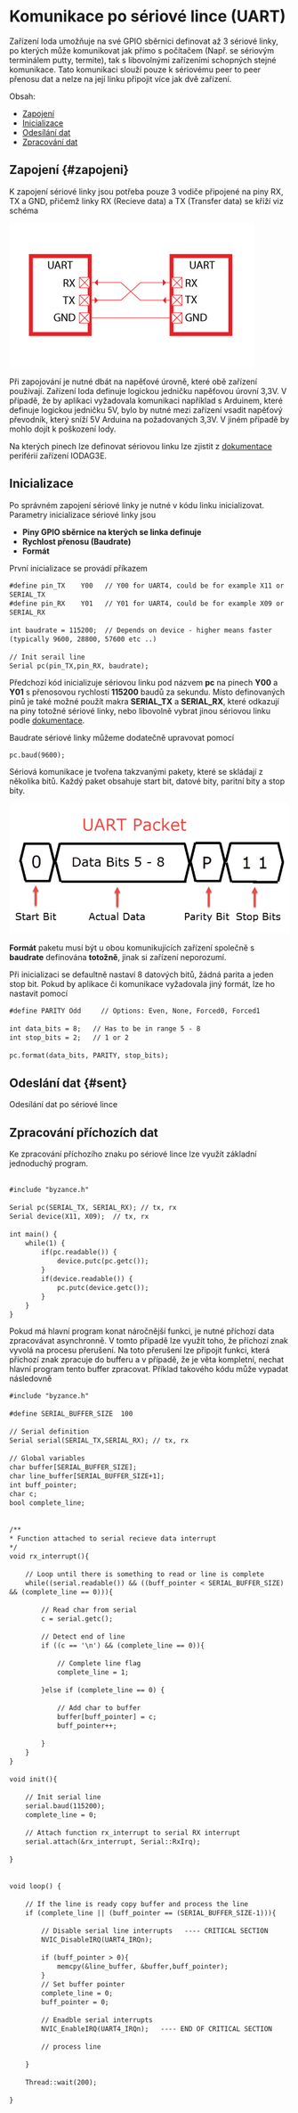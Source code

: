 # Komunikace po sériové lince \(UART\)

Zařízení Ioda umožňuje na své GPIO sběrnici definovat až 3 sériové linky, po kterých může komunikovat jak přímo s počítačem \(Např. se sériovým terminálem putty, termite\), tak s libovolnými zařízeními schopných stejné komunikace. Tato komunikaci slouží pouze k sériovému peer to peer přenosu dat a nelze na její linku připojit více jak dvě zařízení.

Obsah:

* [Zapojení](#zapojeni)
* [Inicializace](#inicializace)
* [Odesílání dat](#sent)
* [Zpracování dat](#zpracování-příchozích-dat)

## Zapojení {#zapojeni}

K zapojení sériové linky jsou potřeba pouze 3 vodiče připojené na piny RX, TX a GND, přičemž linky RX \(Recieve data\) a TX \(Transfer data\) se kříží viz schéma

![](/images/hardware/uart_bus.jpg)

Při zapojování je nutné dbát na napěťové úrovně, které obě zařízení používají. Zařízení Ioda definuje logickou jedničku napěťovou úrovní 3,3V. V případě, že by aplikaci vyžadovala komunikaci například s Arduinem, které definuje logickou jedničku 5V, bylo by nutné mezi zařízení vsadit napěťový převodník, který sníží 5V Arduina na požadovaných 3,3V. V jiném případě by mohlo dojít k poškození Iody.

Na kterých pinech lze definovat sériovou linku lze zjistit z [dokumentace](//articles/hardware/ioda/datasheet/iodag3e/rozhrani-a-periferie.md) periférií zařízení IODAG3E.

## Inicializace

Po správném zapojení sériové linky je nutné v kódu linku inicializovat. Parametry inicializace sériové linky jsou 

* **Piny GPIO sběrnice na kterých se linka definuje** 
* **Rychlost přenosu (Baudrate)**
* **Formát**

První inicializace se provádí příkazem

```
#define pin_TX    Y00   // Y00 for UART4, could be for example X11 or SERIAL_TX 
#define pin_RX    Y01   // Y01 for UART4, could be for example X09 or SERIAL_RX

int baudrate = 115200;  // Depends on device - higher means faster (typically 9600, 28800, 57600 etc ..)

// Init serail line
Serial pc(pin_TX,pin_RX, baudrate);

```

Předchozí kód inicializuje sériovou linku pod názvem **pc** na pinech **Y00** a **Y01** s přenosovou rychlostí **115200** baudů za sekundu. Místo definovaných pinů je také možné použít makra **SERIAL_TX** a **SERIAL_RX**, které odkazují na piny totožné sériové linky, nebo libovolně vybrat jinou sériovou linku podle [dokumentace](//articles/hardware/ioda/datasheet/iodag3e/rozhrani-a-periferie.md).

Baudrate sériové linky můžeme dodatečně upravovat pomocí 

```
pc.baud(9600);
```

Sériová komunikace je tvořena takzvanými pakety, které se skládají z několika bitů. Každý paket obsahuje start bit, datové bity, paritní bity a stop bity.  

![](/assets/UART-Packet.png)

**Formát** paketu musí být u obou komunikujících zařízení společně s **baudrate** definována **totožně**, jinak si zařízení neporozumí. 

Při inicializaci se defaultně nastaví 8 datových bitů, žádná parita a jeden stop bit. Pokud by aplikace či komunikace vyžadovala jiný formát, lze ho nastavit pomocí 


```
#define PARITY Odd     // Options: Even, None, Forced0, Forced1 

int data_bits = 8;   // Has to be in range 5 - 8 
int stop_bits = 2;   // 1 or 2

pc.format(data_bits, PARITY, stop_bits);
```

## Odeslání dat {#sent}

Odesílání dat po sériové lince 

## Zpracování příchozích dat

Ke zpracování příchozího znaku po sériové lince lze využít základní jednoduchý program.  

```

#include "byzance.h"
 
Serial pc(SERIAL_TX, SERIAL_RX); // tx, rx
Serial device(X11, X09);  // tx, rx
 
int main() {
    while(1) {
        if(pc.readable()) {
            device.putc(pc.getc());
        }
        if(device.readable()) {
            pc.putc(device.getc());
        }
    }
}

```

Pokud má hlavní program konat náročnější funkci, je nutné příchozí data zpracovávat asynchronně. V tomto případě lze využít toho, že příchozí znak vyvolá na procesu přerušení. Na toto přerušení lze připojit funkci, která příchozí znak zpracuje do bufferu a v případě, že je věta kompletní, nechat hlavní program tento buffer zpracovat. Příklad takového kódu může vypadat následovně


```
#include "byzance.h"

#define SERIAL_BUFFER_SIZE  100

// Serial definition
Serial serial(SERIAL_TX,SERIAL_RX); // tx, rx

// Global variables
char buffer[SERIAL_BUFFER_SIZE];
char line_buffer[SERIAL_BUFFER_SIZE+1];
int buff_pointer;
char c;
bool complete_line;


/**
* Function attached to serial recieve data interrupt
*/
void rx_interrupt(){

	// Loop until there is something to read or line is complete
	while((serial.readable()) && ((buff_pointer < SERIAL_BUFFER_SIZE) && (complete_line == 0))){

		// Read char from serial
		c = serial.getc();
	
		// Detect end of line
		if ((c == '\n') && (complete_line == 0)){
			
			// Complete line flag
			complete_line = 1;

		}else if (complete_line == 0) {
			
			// Add char to buffer
			buffer[buff_pointer] = c;
			buff_pointer++;

		}
	}
}

void init(){
	
	// Init serial line
	serial.baud(115200);
	complete_line = 0;
	
	// Attach function rx_interrupt to serial RX interrupt 
	serial.attach(&rx_interrupt, Serial::RxIrq);

}


void loop() {

	// If the line is ready copy buffer and process the line
	if (complete_line || (buff_pointer == (SERIAL_BUFFER_SIZE-1))){

		// Disable serial line interrupts   ---- CRITICAL SECTION 
		NVIC_DisableIRQ(UART4_IRQn);

		if (buff_pointer > 0){
			memcpy(&line_buffer, &buffer,buff_pointer);
		}
		// Set buffer pointer
		complete_line = 0;
		buff_pointer = 0;

		// Enadble serial interrupts
		NVIC_EnableIRQ(UART4_IRQn);   ---- END OF CRITICAL SECTION 

		// process line
			
	}

	Thread::wait(200);

}

```










